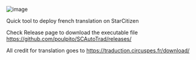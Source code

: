 ![image](https://github.com/poulpito/SCAutoTrad/assets/4135866/1a0df4a0-0d23-4eea-860e-ebf3ea319395)

Quick tool to deploy french translation on StarCitizen

Check Release page to download the executable file
https://github.com/poulpito/SCAutoTrad/releases/

All credit for translation goes to 
https://traduction.circuspes.fr/download/

